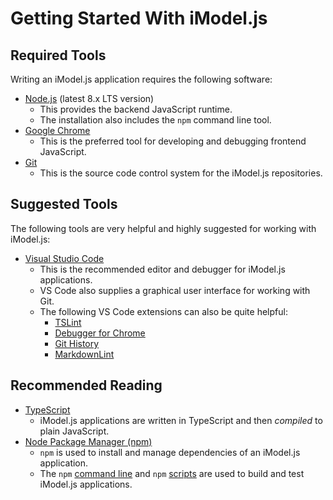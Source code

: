 # Getting Started With iModel.js

## Required Tools

Writing an iModel.js application requires the following software:

- [Node.js](https://nodejs.org/) (latest 8.x LTS version)
  - This provides the backend JavaScript runtime.
  - The installation also includes the `npm` command line tool.
- [Google Chrome](https://www.google.com/chrome/)
  - This is the preferred tool for developing and debugging frontend JavaScript.
- [Git](https://git-scm.com/downloads)
  - This is the source code control system for the iModel.js repositories.

## Suggested Tools

The following tools are very helpful and highly suggested for working with iModel.js:

- [Visual Studio Code](https://code.visualstudio.com/)
  - This is the recommended editor and debugger for iModel.js applications.
  - VS Code also supplies a graphical user interface for working with Git.
  - The following VS Code extensions can also be quite helpful:
    - [TSLint](https://marketplace.visualstudio.com/items?itemName=eg2.tslint)
    - [Debugger for Chrome](https://marketplace.visualstudio.com/items?itemName=msjsdiag.debugger-for-chrome)
    - [Git History](https://marketplace.visualstudio.com/items?itemName=donjayamanne.githistory)
    - [MarkdownLint](https://marketplace.visualstudio.com/items?itemName=DavidAnson.vscode-markdownlint)

## Recommended Reading

- [TypeScript](http://www.typescriptlang.org/)
  - iModel.js applications are written in TypeScript and then *compiled* to plain JavaScript.
- [Node Package Manager (npm)](https://www.npmjs.com/)
  - `npm` is used to install and manage dependencies of an iModel.js application.
  - The `npm` [command line](https://docs.npmjs.com/cli/npm) and `npm` [scripts](https://docs.npmjs.com/misc/scripts) are used to build and test iModel.js applications.

<!-- TODO: add links when samples are posted to GitHub -->
